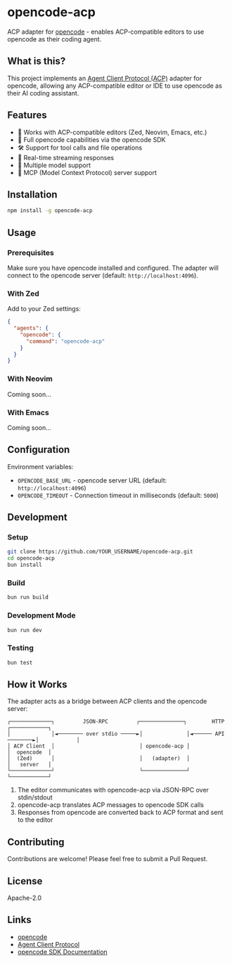 # opencode-acp

ACP adapter for [opencode](https://opencode.ai) - enables ACP-compatible editors to use opencode as their coding agent.

## What is this?

This project implements an [Agent Client Protocol (ACP)](https://agentclientprotocol.com) adapter for opencode, allowing any ACP-compatible editor or IDE to use opencode as their AI coding assistant.

## Features

- 🔌 Works with ACP-compatible editors (Zed, Neovim, Emacs, etc.)
- 🤖 Full opencode capabilities via the opencode SDK
- 🛠️ Support for tool calls and file operations
- 💬 Real-time streaming responses
- 🎯 Multiple model support
- 🔧 MCP (Model Context Protocol) server support

## Installation

```bash
npm install -g opencode-acp
```

## Usage

### Prerequisites

Make sure you have opencode installed and configured. The adapter will connect to the opencode server (default: `http://localhost:4096`).

### With Zed

Add to your Zed settings:

```json
{
  "agents": {
    "opencode": {
      "command": "opencode-acp"
    }
  }
}
```

### With Neovim

Coming soon...

### With Emacs

Coming soon...

## Configuration

Environment variables:

- `OPENCODE_BASE_URL` - opencode server URL (default: `http://localhost:4096`)
- `OPENCODE_TIMEOUT` - Connection timeout in milliseconds (default: `5000`)

## Development

### Setup

```bash
git clone https://github.com/YOUR_USERNAME/opencode-acp.git
cd opencode-acp
bun install
```

### Build

```bash
bun run build
```

### Development Mode

```bash
bun run dev
```

### Testing

```bash
bun test
```

## How it Works

The adapter acts as a bridge between ACP clients and the opencode server:

```
┌─────────────┐         JSON-RPC         ┌──────────────┐        HTTP         ┌────────────┐
│             │◄──────── over stdio ─────►│              │◄────── API ────────►│            │
│ ACP Client  │                           │ opencode-acp │                     │  opencode  │
│  (Zed)      │                           │   (adapter)  │                     │   server   │
└─────────────┘                           └──────────────┘                     └────────────┘
```

1. The editor communicates with opencode-acp via JSON-RPC over stdin/stdout
2. opencode-acp translates ACP messages to opencode SDK calls
3. Responses from opencode are converted back to ACP format and sent to the editor

## Contributing

Contributions are welcome! Please feel free to submit a Pull Request.

## License

Apache-2.0

## Links

- [opencode](https://opencode.ai)
- [Agent Client Protocol](https://agentclientprotocol.com)
- [opencode SDK Documentation](https://opencode.ai/docs/sdk/)
